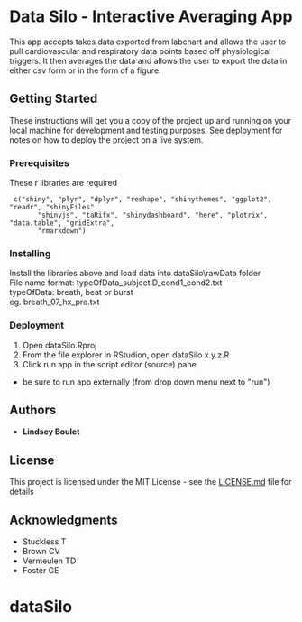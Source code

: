 # Data Silo - Interactive Averaging App

This app accepts takes data exported from labchart and allows the user to pull cardiovascular and respiratory data points based off physiological triggers.  It then averages the data and allows the user to export the data in either csv form or in the form of a figure. 

## Getting Started
 
These instructions will get you a copy of the project up and running on your local machine for development and testing purposes. See deployment for notes on how to deploy the project on a live system.

### Prerequisites

These r libraries are required

```
 c("shiny", "plyr", "dplyr", "reshape", "shinythemes", "ggplot2", "readr", "shinyFiles",
       "shinyjs", "taRifx", "shinydashboard", "here", "plotrix", "data.table", "gridExtra",
       "rmarkdown")
```

### Installing

Install the libraries above and load data into dataSilo\rawData folder <br>
  File name format: typeOfData_subjectID_cond1_cond2.txt <br>
    typeOfData: breath, beat or burst <br>
      eg. breath_07_hx_pre.txt 

### Deployment

1. Open dataSilo.Rproj
2. From the file explorer in RStudion, open dataSilo x.y.z.R 
3. Click run app in the script editor (source) pane
  * be sure to run app externally (from drop down menu next to "run")

## Authors

* **Lindsey Boulet** 

## License

This project is licensed under the MIT License - see the [LICENSE.md](LICENSE.md) file for details

## Acknowledgments

* Stuckless T
* Brown CV
* Vermeulen TD
* Foster GE

# dataSilo
